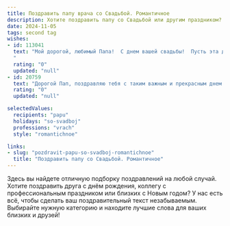 ```yaml
---
title: Поздравить папу врача со Свадьбой. Романтичное
description: Хотите поздравить папу со Свадьбой или другим праздником? Наш ИИ создаст незабываемое поздравление, а вы обязательно выделитесь среди других.  
date: 2024-11-05
tags: second tag
wishes:
- id: 113041
  text: "Мой дорогой, любимый Папа!  С днем вашей свадьбы!  Пусть эта дата станет символом бесконечной любви и нежности, которые вы храните друг к другу сквозь годы. Ваша преданность и забота — пример для всех, а ваша профессия врача — лишь подтверждает вашу доброту и желание дарить людям здоровье и счастье.  Желаю вам ещё долгих лет совместной жизни, наполненных радостью, взаимопониманием и, конечно же, крепким здоровьем!  С любовью и огромным уважением!
  "
  rating: "0"
  updated: "null"
- id: 20759
  text: "Дорогой Пап, поздравляю тебя с таким важным и прекрасным днем – свадьбой! Желаю тебе и твоей любимой, чтобы ваш союз был крепким, как сталь, и теплым, как солнечный луч. Пусть ваша любовь будет наполнена заботой, пониманием и поддержкой. Как врач, ты знаешь цену здоровью, поэтому желаю вам обоим долгих лет и здоровья, чтобы вместе наслаждаться всеми радостями жизни. Пусть каждый день будет новым приключением, а каждая минута – воспоминанием о счастье, которое вы нашли друг в друге. С теплом и любовью, [Ваше Имя]."
  rating: "0"
  updated: "null"

selectedValues:
  recipients: "papu"
  holidays: "so-svadboj"
  professions: "vrach"
  style: "romantichnoe"

links:
- slug: "pozdravit-papu-so-svadboj-romantichnoe"
  title: "Поздравить папу со Свадьбой. Романтичное"
---
```


Здесь вы найдете отличную подборку поздравлений на любой случай.
Хотите поздравить друга с днём рождения, коллегу с профессиональным праздником или близких с Новым годом? У нас есть всё, чтобы сделать ваш поздравительный текст незабываемым. Выбирайте нужную категорию и находите лучшие слова для ваших близких и друзей!
